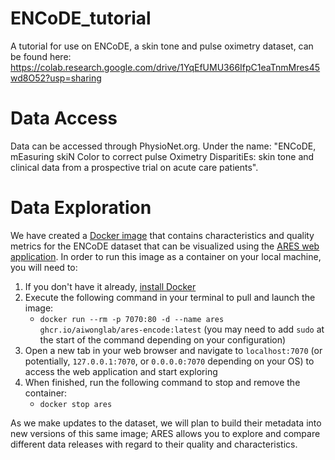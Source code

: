 # ENCoDE_tutorial
A tutorial for use on ENCoDE, a skin tone and pulse oximetry dataset, can be found here: https://colab.research.google.com/drive/1YqEfUMU366IfpC1eaTnmMres45wd8O52?usp=sharing

# Data Access
Data can be accessed through PhysioNet.org. Under the name: "ENCoDE, mEasuring skiN Color to correct pulse Oximetry DisparitiEs: skin tone and clinical data from a prospective trial on acute care patients". 

# Data Exploration
We have created a [Docker image](https://github.com/aiwonglab/ENCoDE_tutorial/pkgs/container/ares-encode) that contains characteristics and quality metrics for the ENCoDE dataset that can be visualized using the [ARES web application](https://github.com/OHDSI/Ares).
In order to run this image as a container on your local machine, you will need to:
  1. If you don't have it already, [install Docker](https://docs.docker.com/engine/install/)
  2. Execute the following command in your terminal to pull and launch the image:
     - `docker run --rm -p 7070:80 -d --name ares ghcr.io/aiwonglab/ares-encode:latest` (you may need to add `sudo` at the start of the command depending on your configuration)
  3. Open a new tab in your web browser and navigate to `localhost:7070` (or potentially, `127.0.0.1:7070`, or `0.0.0.0:7070` depending on your OS) to access the web application and start exploring
  4. When finished, run the following command to stop and remove the container:
     - `docker stop ares`
     
As we make updates to the dataset, we will plan to build their metadata into new versions of this same image; ARES allows you to explore and compare different data releases with regard to their quality and characteristics.
